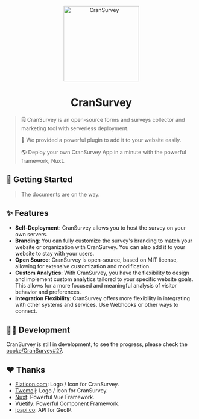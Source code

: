 <p align="center">
    <img src="https://raw.githubusercontent.com/oCoke/CranSurvey/master/src/icons/200x200.png" alt="CranSurvey" width="200" />
</p>

<h1 align="center">CranSurvey</h1>

> 🗒️ CranSurvey is an open-source forms and surveys collector and marketing tool with serverless deployment.
> 
> 🔌 We provided a powerful plugin to add it to your website easily.
> 
> 🌎 Deploy your own CranSurvey App in a minute with the powerful framework, Nuxt.


## 🙌 Getting Started

> The documents are on the way.

## ✨ Features

- **Self-Deployment**: CranSurvey allows you to host the survey on your own servers.
- **Branding**: You can fully customize the survey's branding to match your website or organization with CranSurvey. You can also add it to your website to stay with your users.
- **Open Source**: CranSurvey is open-source, based on MIT license, allowing for extensive customization and modification.
- **Custom Analytics**: With CranSurvey, you have the flexibility to design and implement custom analytics tailored to your specific website goals. This allows for a more focused and meaningful analysis of visitor behavior and preferences.
- **Integration Flexibility**: CranSurvey offers more flexibility in integrating with other systems and services. Use Webhooks or other ways to connect.



<!--
> ⚠ Warning: CranSurvey is under the Alpha test, there might be Breaking Changes in the future!

Please check our wiki to learn more information about this.

- [English (US)](https://github.com/oCoke/CranSurvey/wiki/Getting-Started)

- [简体中文](https://github.com/oCoke/CranSurvey/wiki/%5B%E7%AE%80%E4%BD%93%E4%B8%AD%E6%96%87-zh%E2%80%90Hans%5D-%E5%BC%80%E5%A7%8B)
-->


## 👨‍💻 Development

CranSurvey is still in development, to see the progress, please check the [ocoke/CranSurvey#27](https://github.com/ocoke/CranSurvey/issues/27).


## ❤️ Thanks

- [Flaticon.com](https://flaticon.com/): Logo / Icon for CranSurvey.
- [Twemoji](https://twemoji.twitter.com/): Logo / Icon for CranSurvey.
- [Nuxt](https://nuxt.com): Powerful Vue Framework.
- [Vuetify](https://vuetifyjs.com/): Powerful Component Framework.
- [ipapi.co](https://ipapi.co/): API for GeoIP.
